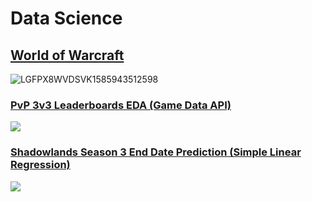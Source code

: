 # Data Science
## [World of Warcraft](https://worldofwarcraft.com/en-gb/)
![LGFPX8WVDSVK1585943512598](https://user-images.githubusercontent.com/97115586/162589135-bad4159e-d33e-446d-a7a4-f3eba1d1b4e4.png)
### [PvP 3v3 Leaderboards EDA (Game Data API)](https://github.com/trollmannen/Data-Science/blob/main/WoW-PvP-3v3-Leaderboards-EDA.ipynb)
![](https://user-images.githubusercontent.com/97115586/161455983-45ee1bbe-587b-402d-bf62-192eab17a1f5.png)
### [Shadowlands Season 3 End Date Prediction (Simple Linear Regression)](https://github.com/trollmannen/Data-Science/blob/main/WoW-PvP-Season-32-End-Date-Prediction.ipynb)
![](https://user-images.githubusercontent.com/97115586/161456179-be5649f2-c23d-4ada-a9bb-976093cbcb6e.png)
